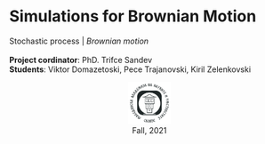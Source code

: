 # Simulations for Brownian Motion
Stochastic process | *Brownian motion* 
<br>
<br> **Project cordinator**: PhD. Trifce Sandev
<br> **Students**: Viktor Domazetoski, Pece Trajanovski, Kiril Zelenkovski 



<p align="center">
<img src="https://raw.githubusercontent.com/zelenelez/images/master/manu-logo.png" width=15%;></img> <br>
Fall, 2021
</p>
